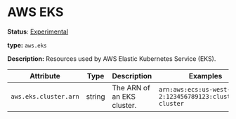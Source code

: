 # AWS EKS

**Status**: [Experimental](../../../../document-status.md)

**type:** `aws.eks`

**Description:** Resources used by AWS Elastic Kubernetes Service (EKS).

<!-- semconv aws.eks -->
| Attribute  | Type | Description  | Examples  | Required |
|---|---|---|---|---|
| `aws.eks.cluster.arn` | string | The ARN of an EKS cluster. | `arn:aws:ecs:us-west-2:123456789123:cluster/my-cluster` | No |
<!-- endsemconv -->
